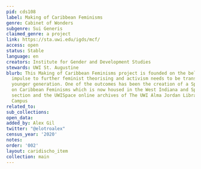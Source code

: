 ```yaml
---
pid: cds108
label: Making of Caribbean Feminisms
genre: Cabinet of Wonders
subgenre: Sui Generis
claimed_genre: a project
link: https://sta.uwi.edu/igds/mcf/
access: open
status: Stable
language: en
creators: Institute for Gender and Development Studies
stewards: UWI St. Augustine
blurb: This Making of Caribbean Feminisms project is founded on the belief that the
  impulse to further feminist theorising and activism needs to be transmitted to a
  younger generation. One of the outcomes has been the creation of a Special Collection
  on Caribbean Feminisms which is now housed in the West Indiana and Special Collections
  section and the UWISpace online archives of The UWI Alma Jordan Library, St. Augustine
  Campus
related_to:
sub_collections:
open_data:
added_by: Alex Gil
twitter: "@elotroalex"
census_year: '2020'
notes:
order: '002'
layout: caridischo_item
collection: main
---
```

